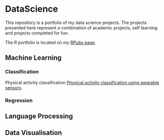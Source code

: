 # DataScience


This repository is a portfolio of my data science projects. The projects presented here represent a combination of academic projects, self learning and projects completed for fun. 


The R portfolio is located on my [RPubs page](https://rpubs.com/rudriscube).


## Machine Learning





### Classification 

Physical activity classification [Physical activity classification using wearable sensors](https://github.com/RJODRISCOLL/Classification-of-physical-activity-).



### Regression 






## Language Processing 




 
## Data Visualisation 
